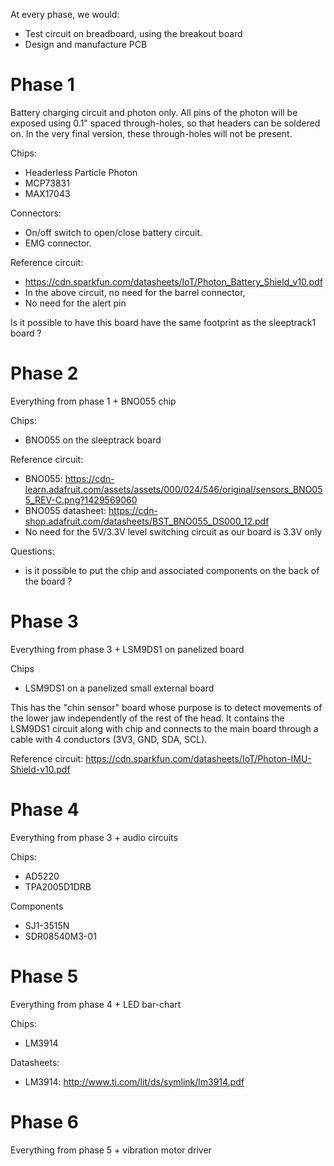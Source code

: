 At every phase, we would:
* Test circuit on breadboard, using the breakout board
* Design and manufacture PCB

Phase 1
=======
Battery charging circuit and photon only. All pins of the photon will be exposed using 0.1" spaced through-holes, so that headers can be soldered on. In the very final version, these through-holes will not be present.

Chips:
* Headerless Particle Photon
* MCP73831
* MAX17043

Connectors:
* On/off switch to open/close battery circuit.
* EMG connector.

Reference circuit:
* https://cdn.sparkfun.com/datasheets/IoT/Photon_Battery_Shield_v10.pdf
* In the above circuit, no need for the barrel connector,
* No need for the alert pin

Is it possible to have this board have the same footprint as the sleeptrack1 board ?

Phase 2
=======
Everything from phase 1 + BNO055 chip

Chips:
* BNO055 on the sleeptrack board

Reference circuit:
* BNO055: https://cdn-learn.adafruit.com/assets/assets/000/024/546/original/sensors_BNO055_REV-C.png?1429569060
* BNO055 datasheet: https://cdn-shop.adafruit.com/datasheets/BST_BNO055_DS000_12.pdf
* No need for the 5V/3.3V level switching circuit as our board is 3.3V only

Questions:
* is it possible to put the chip and associated components on the back of the board ?

Phase 3
=======
Everything from phase 3 + LSM9DS1 on panelized board

Chips
* LSM9DS1 on a panelized small external board

This has the "chin sensor" board whose purpose is to detect movements of the lower jaw independently of the rest of the head. It contains the LSM9DS1 circuit along with chip and connects to the main board through a cable with 4 conductors (3V3, GND, SDA, SCL).

Reference circuit:
https://cdn.sparkfun.com/datasheets/IoT/Photon-IMU-Shield-v10.pdf

Phase 4
=======
Everything from phase 3 + audio circuits

Chips:
* AD5220
* TPA2005D1DRB

Components
* SJ1-3515N
* SDR08540M3-01

Phase 5
=======
Everything from phase 4 + LED bar-chart

Chips:
* LM3914

Datasheets:
* LM3914: http://www.ti.com/lit/ds/symlink/lm3914.pdf

Phase 6
=======
Everything from phase 5 + vibration motor driver
